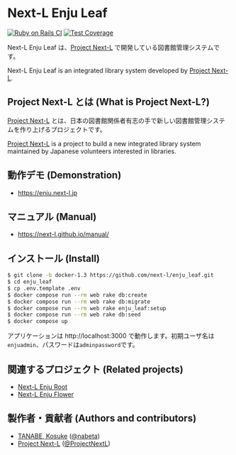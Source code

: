 # Next-L Enju Leaf
[![Ruby on Rails CI](https://github.com/next-l/enju_leaf/actions/workflows/rubyonrails.yml/badge.svg?branch=docker-1.3)](https://github.com/next-l/enju_leaf/actions/workflows/rubyonrails.yml)
[![Test Coverage](https://api.codeclimate.com/v1/badges/94c718eb65bff900f95f/test_coverage)](https://codeclimate.com/github/next-l/enju_leaf/test_coverage)

Next-L Enju Leaf は、[Project Next-L](https://www.next-l.jp) で開発している図書館管理システムです。

Next-L Enju Leaf is an integrated library system developed by [Project
Next-L](https://www.next-l.jp).

## Project Next-L とは (What is Project Next-L?)
[Project Next-L](https://www.next-l.jp)
とは、日本の図書館関係者有志の手で新しい図書館管理システムを作り上げるプロジェクトです。

[Project Next-L](https://www.next-l.jp) is a project to build a new integrated
library system maintained by Japanese volunteers interested in libraries.

## 動作デモ (Demonstration)
* https://enju.next-l.jp


## マニュアル (Manual)
* https://next-l.github.io/manual/


## インストール (Install)

```sh
$ git clone -b docker-1.3 https://github.com/next-l/enju_leaf.git
$ cd enju_leaf
$ cp .env.template .env
$ docker compose run --rm web rake db:create
$ docker compose run --rm web rake db:migrate
$ docker compose run --rm web rake enju_leaf:setup
$ docker compose run --rm web rake db:seed
$ docker compose up
```

アプリケーションは http://localhost:3000 で動作します。初期ユーザ名は`enjuadmin`、パスワードは`adminpassword`です。

## 関連するプロジェクト (Related projects)
* [Next-L Enju Root](https://github.com/next-l/enju_root)
* [Next-L Enju Flower](https://github.com/next-l/enju_flower)


## 製作者・貢献者 (Authors and contributors)
* [TANABE, Kosuke](https://github.com/nabeta) ([@nabeta](https://twitter.com/nabeta))
* [Project Next-L](https://www.next-l.jp) ([@ProjectNextL](https://twitter.com/ProjectNextL))
